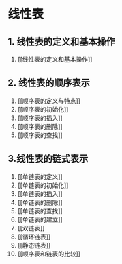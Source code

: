 # 线性表

## 1. 线性表的定义和基本操作

1. [[线性表的定义和基本操作]]

## 2. 线性表的顺序表示

1. [[顺序表的定义与特点]]
2. [[顺序表的初始化]]
3. [[顺序表的插入]]
4. [[顺序表的删除]]
5. [[顺序表的查找]]

## 3.线性表的链式表示

1. [[单链表的定义]]
2. [[单链表的初始化]]
3. [[单链表的插入]]
4. [[单链表的删除]]
5. [[单链表的查找]]
6. [[单链表的建立]]
7. [[双链表]]
8. [[循环链表]]
9. [[静态链表]]
10. [[顺序表和链表的比较]]
